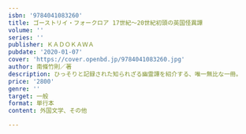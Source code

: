 ```yaml
---
isbn: '9784041083260'
title: ゴーストリイ・フォークロア 17世紀～20世紀初頭の英国怪異譚
volume: ''
series: ''
publisher: ＫＡＤＯＫＡＷＡ
pubdate: '2020-01-07'
cover: 'https://cover.openbd.jp/9784041083260.jpg'
author: 南條竹則／著
description: ひっそりと記録された知られざる幽霊譚を紹介する、唯一無比な一冊。
price: '2800'
genre: ''
target: 一般
format: 単行本
content: 外国文学、その他

---
```

